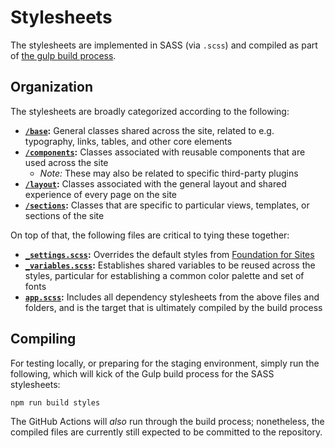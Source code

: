 # Stylesheets

The stylesheets are implemented in SASS (via `.scss`) and compiled as part of [the gulp build process](../../../gulpfile.js). 

## Organization

The stylesheets are broadly categorized according to the following:
- **[`/base`](base):** General classes shared across the site, related to e.g. typography, links, tables, and other core elements
- **[`/components`](components):** Classes associated with reusable components that are used across the site
  - _Note:_ These may also be related to specific third-party plugins
- **[`/layout`](layout):** Classes associated with the general layout and shared experience of every page on the site
- **[`/sections`](sections):** Classes that are specific to particular views, templates, or sections of the site

On top of that, the following files are critical to tying these together:
- **[`_settings.scss`](_settings.scss):** Overrides the default styles from [Foundation for Sites](https://get.foundation/sites.html)
- **[`_variables.scss`](_variables.scss):** Establishes shared variables to be reused across the styles, particular for establishing a common color palette and set of fonts
- **[`app.scss`](app.scss):** Includes all dependency stylesheets from the above files and folders, and is the target that is ultimately compiled by the build process
## Compiling

For testing locally, or preparing for the staging environment, simply run the following, which will kick of the Gulp build process for the SASS stylesheets:

```
npm run build styles
```

The GitHub Actions will _also_ run through the build process; nonetheless, the compiled files are currently still expected to be committed to the repository.  